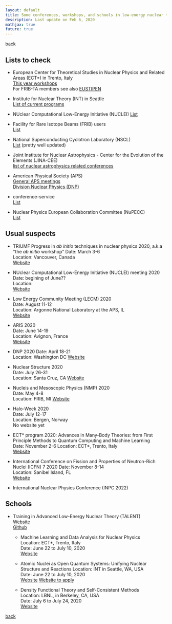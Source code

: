 ```yaml
---
layout: default
title: Some conferences, workshops, and schools in low-energy nuclear theory (mostly).
description: Last update on Feb 6, 2020
mathjax: true
future: true
---
```


[back](./)


## Lists to check

- European Center for Theoretical Studies in Nuclear Physics and Related Areas (ECT\*) in Trento, Italy  
  [This year workshops](http://www.ectstar.eu/next-year/activities/taxonomy/term/21)  
  For FRIB-TA members see also [EUSTIPEN](http://fribtheoryalliance.org/content/eustipen.php)

- Institute for Nuclear Theory (INT) in Seattle  
  [List of current programs](https://sites.google.com/uw.edu/int/home)

- NUclear Computational Low-Energy Initiative (NUCLEI)
  [List](http://nuclei.mps.ohio-state.edu/content/conferences.php)

- Facility for Rare Isotope Beams (FRIB) users  
  [List](https://fribusers.org/gatherings/conferences.html)

- National Superconducting Cyclotron Laboratory (NSCL)  
  [List](https://groups.nscl.msu.edu/nscl_library/confer/confer.htm) (pretty well updated)

- Joint Institute for Nuclear Astrophysics - Center for the Evolution of the Elements (JINA-CEE)  
  [list of nuclear astrophysics related conferences](https://www.jinaweb.org/science-research/scientific-resources/conference-list)

- American Physical Society (APS)  
  [General APS meetings](https://www.aps.org/meetings/)  
  [Division Nuclear Physics (DNP)](https://www.aps.org/units/dnp/meetings/index.cfm)

- conference-service  
  [List](https://www.conference-service.com/conferences/nuclear-physics.html)

- Nuclear Physics European Collaboration Committee (NuPECC)  
  [List](http://www.nupecc.org/?display=events)



## Usual suspects

- TRIUMF Progress in _ab initio_ techniques in nuclear physics 2020, a.k.a "the _ab initio_ workshop"
  Date: March 3-6  
  Location: Vancouver, Canada  
  [Website](https://abinitio.triumf.ca/2020/participants.html)

- NUclear Computational Low-Energy Initiative (NUCLEI) meeting 2020  
  Date: begining of June??  
  Location:  
  [Website](http://nuclei.mps.ohio-state.edu/content/conferences.php)

- Low Energy Community Meeting (LECM) 2020  
  Date: August 11-12  
  Location: Argonne National Laboratory at the APS, IL  
  [Website](https://indico.frib.msu.edu/event/27/)

- ARIS 2020  
  Date: June 14-19  
  Location: Avignon, France  
  [Website](https://indico.in2p3.fr/event/19688/page/2381-aris-history)  

- DNP 2020
  Date: April 18-21  
  Location: Washington DC
  [Website](https://www.aps.org/meetings/april/index.cfm)

- Nuclear Structure 2020  
  Date: July 26-31  
  Location: Santa Cruz, CA
  [Website](https://conferences.lbl.gov/event/212/)

- Nucleis and Mesoscopic Physics (NMP) 2020  
  Date: May 4-8  
  Location: FRIB, MI
  [Website](https://indico.frib.msu.edu/event/17/)

- Halo-Week 2020  
  Date: July 12-17  
	Location: Bergen, Norway  
  No website yet

- ECT\* program 2020: Advances in Many-Body Theories: from First Principle Methods to Quantum Computing and Machine Learning  
  Date: November 2-6 
  Location: ECT\*, Trento, Italy  
  [Website](http://www.ectstar.eu/node/4568)

- International Conference on Fission and Properties of Neutron-Rich Nuclei (ICFN) 7 2020
  Date: November 8-14  
  Location: Sanibel Island, FL  
  [Website](https://indico.frib.msu.edu/event/10/)

- International Nuclear Physics Conference (INPC 2022)


## Schools

- Training in Advanced Low-Energy Nuclear Theory (TALENT)  
  [Website](https://fribtheoryalliance.org/TALENT/)  
  [Github](https://github.com/NuclearTalent)  

  - Machine Learning and Data Analysis for Nuclear Physics  
    Location: ECT\*, Trento, Italy  
    Date: June 22 to July 10, 2020  
    [Website](http://www.ectstar.eu/node/4472)

  - Atomic Nuclei as Open Quantum Systems: Unifying Nuclear Structure and Reactions
    Location: INT in Seattle, WA, USA  
    Date: June 22 to July 10, 2020  
    [Website](https://nucleartalent.github.io/NuclearOQS2020/)
    [Website to apply](https://www.mathprograms.org/db/programs/920)  

  - Density Functional Theory and Self-Consistent Methods  
    Location: LBNL, in Berkeley, CA, USA  
    Date: July 6 to July 24, 2020  
		[Website](https://indico.frib.msu.edu/event/32/)  




[back](./)
